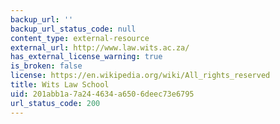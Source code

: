 ```yaml
---
backup_url: ''
backup_url_status_code: null
content_type: external-resource
external_url: http://www.law.wits.ac.za/
has_external_license_warning: true
is_broken: false
license: https://en.wikipedia.org/wiki/All_rights_reserved
title: Wits Law School
uid: 201abb1a-7a24-4634-a650-6deec73e6795
url_status_code: 200
---
```

